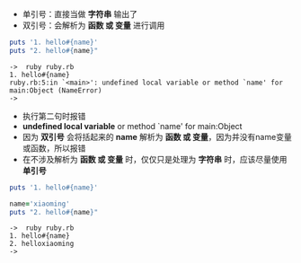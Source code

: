 - 单引号：直接当做 **字符串** 输出了
- 双引号：会解析为 **函数 或 变量** 进行调用

```ruby
puts '1. hello#{name}'
puts "2. hello#{name}"
```

```
->  ruby ruby.rb
1. hello#{name}
ruby.rb:5:in `<main>': undefined local variable or method `name' for main:Object (NameError)
->
```

- 执行第二句时报错
- **undefined local variable** or method `name' for main:Object
- 因为 **双引号** 会将括起来的 **name** 解析为 **函数 或 变量**，因为并没有name变量或函数，所以报错
- 在不涉及解析为 **函数 或 变量** 时，仅仅只是处理为 **字符串** 时，应该尽量使用 **单引号**

```ruby
puts '1. hello#{name}'

name='xiaoming'
puts "2. hello#{name}"
```

```
->  ruby ruby.rb
1. hello#{name}
2. helloxiaoming
->
```